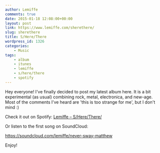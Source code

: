 ```yaml
---
author: Lemiffe
comments: true
date: 2015-01-18 12:08:00+00:00
layout: post
link: https://www.lemiffe.com/sherethere/
slug: sherethere
title: S/Here/There
wordpress_id: 1326
categories:
    - Music
tags:
    - album
    - itunes
    - lemiffe
    - s/here/there
    - spotify
---
```


Hey everyone! I've finally decided to post my latest album here. It is a bit experimental (as usual) combining rock, metal, electronica, and new-age. Most of the comments I've heard are 'this is too strange for me', but I don't mind :)

Check it out on Spotify: [Lemiffe – S/Here/There/](http://open.spotify.com/album/5q9CVn0UMMPpmb1Z8jsRuz)

Or listen to the first song on SoundCloud:

https://soundcloud.com/lemiffe/never-sway-matthew

Enjoy!
